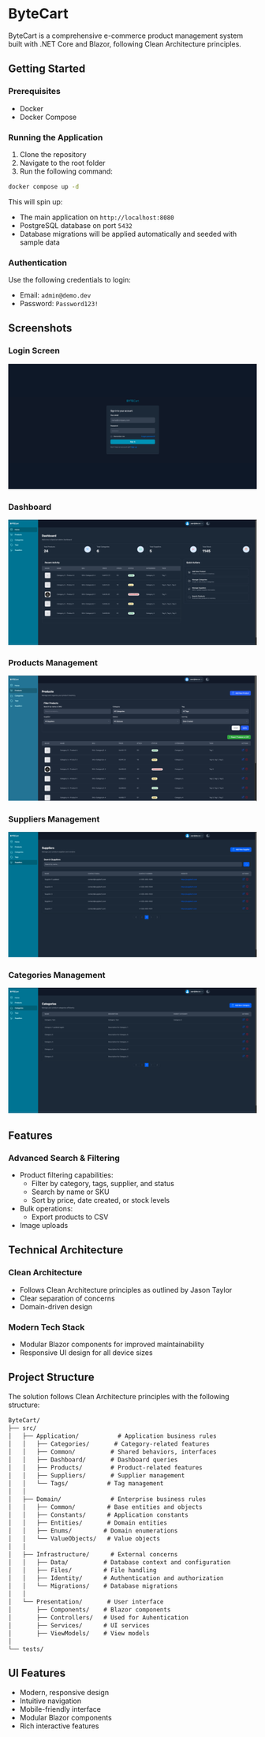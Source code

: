 ﻿# ByteCart

ByteCart is a comprehensive e-commerce product management system built with .NET Core and Blazor, following Clean Architecture principles.

## Getting Started

### Prerequisites
- Docker
- Docker Compose

### Running the Application

1. Clone the repository
2. Navigate to the root folder
3. Run the following command:
```bash
docker compose up -d
```

This will spin up:
- The main application on `http://localhost:8080`
- PostgreSQL database on port `5432`
- Database migrations will be applied automatically and seeded with sample data

### Authentication

Use the following credentials to login:
- Email: `admin@demo.dev`
- Password: `Password123!`

## Screenshots

### Login Screen
![Login Screen](screenshot-login.png)

### Dashboard
![Dashboard](screenshot-dashboard.png)

### Products Management
![Products](screenshot-products.png)

### Suppliers Management
![Suppliers](screenshot-suppliers.png)

### Categories Management
![Categories](screenshot-categories.png)

## Features


### Advanced Search & Filtering
- Product filtering capabilities:
  - Filter by category, tags, supplier, and status
  - Search by name or SKU
  - Sort by price, date created, or stock levels
- Bulk operations:
  - Export products to CSV
- Image uploads

## Technical Architecture

### Clean Architecture
- Follows Clean Architecture principles as outlined by Jason Taylor
- Clear separation of concerns
- Domain-driven design

### Modern Tech Stack
- Modular Blazor components for improved maintainability
- Responsive UI design for all device sizes

## Project Structure

The solution follows Clean Architecture principles with the following structure:

```
ByteCart/
├── src/
│   ├── Application/           # Application business rules
│   │   ├── Categories/       # Category-related features
│   │   ├── Common/          # Shared behaviors, interfaces
│   │   ├── Dashboard/       # Dashboard queries
│   │   ├── Products/        # Product-related features
│   │   ├── Suppliers/       # Supplier management
│   │   └── Tags/           # Tag management
│   │
│   ├── Domain/              # Enterprise business rules
│   │   ├── Common/         # Base entities and objects
│   │   ├── Constants/      # Application constants
│   │   ├── Entities/       # Domain entities
│   │   ├── Enums/         # Domain enumerations
│   │   └── ValueObjects/   # Value objects
│   │
│   ├── Infrastructure/      # External concerns
│   │   ├── Data/          # Database context and configuration
│   │   ├── Files/         # File handling
│   │   ├── Identity/      # Authentication and authorization
│   │   └── Migrations/    # Database migrations
│   │
│   └── Presentation/       # User interface
│       ├── Components/    # Blazor components
│       ├── Controllers/   # Used for Auhentication
│       ├── Services/      # UI services
│       ├── ViewModels/    # View models
│
└── tests/
```

## UI Features
- Modern, responsive design
- Intuitive navigation
- Mobile-friendly interface
- Modular Blazor components
- Rich interactive features
